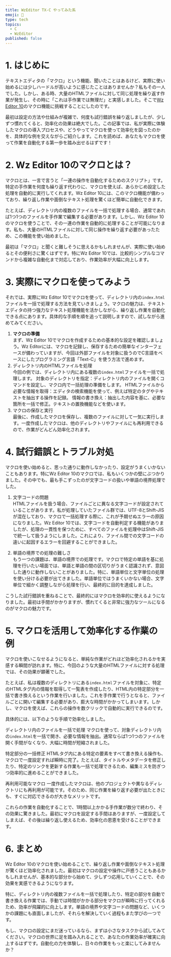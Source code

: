```yaml
---
title: WzEditor TX-C やってみた系
emoji: 🎃
type: tech
topics:
  - C
  - WzEditor
published: false
---
```


# 1. はじめに

テキストエディタの「マクロ」という機能、聞いたことはあるけど、実際に使い始めるには少しハードルが高いように感じたことはありませんか？私もその一人でした。しかし、ある時、大量のHTMLファイルに対して同じ処理を繰り返す作業が発生し、その時に「これは手作業では無理だ」と実感しました。そこで[Wz Editor 10](https://www.wzsoft.jp/wz10/)のマクロ機能に挑戦することにしたのです。

最初は設定の方法や仕組みが複雑で、何度も試行錯誤を繰り返しましたが、少しずつ慣れてくると、効率化の効果は絶大でした。この記事では、私が実際に体験したマクロの導入プロセスや、どうやってマクロを使って効率化を図ったのかを、具体的な例を交えながらご紹介します。これを読めば、あなたもマクロを使って作業を自動化する第一歩を踏み出せるはずです！

# 2. Wz Editor 10のマクロとは？

マクロとは、一言で言うと「一連の操作を自動化するためのスクリプト」です。特定の手作業を何度も繰り返す代わりに、マクロを使えば、あらかじめ設定した処理を自動的に実行してくれます。Wz Editor 10には、このマクロ機能が備わっており、繰り返し作業や面倒なテキスト処理を驚くほど簡単に自動化できます。

たとえば、ディレクトリ内の複数のファイルを一括で処理する場合、通常であれば1つ1つのファイルを手作業で編集する必要があります。しかし、Wz Editor 10のマクロを使うことで、その一連の作業を自動的に処理することが可能になります。私も、大量のHTMLファイルに対して同じ操作を繰り返す必要があったため、この機能を使い始めました。

最初は「マクロ」と聞くと難しそうに思えるかもしれませんが、実際に使い始めるとその便利さに驚くはずです。特にWz Editor 10では、比較的シンプルなコマンドから複雑な自動化まで対応しており、作業効率が大幅に向上します。

# 3. 実際にマクロを使ってみよう

それでは、実際にWz Editor 10でマクロを使って、ディレクトリ内の`index.html`ファイルを一括で処理する方法を見ていきましょう。マクロの魅力は、テキストエディタの持つ強力なテキスト処理機能を活かしながら、繰り返し作業を自動化できる点にあります。具体的な手順を順を追って説明しますので、試しながら進めてみてください。

1. **マクロの準備**<br>
まず、Wz Editor 10でマクロを作成するための基本的な設定を確認しましょう。Wz Editorには、マクロを記録し、保存するための簡単なインターフェースが備わっていますが、今回は外部ファイルを対象に扱うのでC言語をベースにしたプログラミング言語「Text-C」を使う方法で進めます。
2. ディレクトリ内のHTMLファイルを処理<br>
今回の例では、ディレクトリ内にある複数の`index.html`ファイルを一括で処理します。
対象のディレクトリを指定：ディレクトリ内のファイルを開くコマンドを設定し、マクロ内で一括処理の準備をします。
HTMLファイルから必要な情報を取得：エディタの検索機能を使って、例えば特定のタグやテキストを抽出する操作を記録。
情報の書き換え：抽出した内容を基に、必要な箇所を一括で修正。テキストの置換機能などを使います。
3. マクロの保存と実行<br>
最後に、作成したマクロを保存し、複数のファイルに対して一気に実行します。一度作成したマクロは、他のディレクトリやファイルにも再利用できるので、作業がどんどん効率化されます。

# 4. 試行錯誤とトラブル対処
マクロを使い始めると、思った通りに動作しなかったり、設定がうまくいかないこともあります。特にWz Editor 10のマクロでは、私もいくつかの壁にぶつかりました。その中でも、最も手こずったのが文字コードの扱いや単語の境界処理でした。

1. 文字コードの問題<br>
HTMLファイルを扱う場合、ファイルごとに異なる文字コードが設定されていることがあります。私が処理していたファイル群では、UTF-8とShift-JISが混在しており、マクロで一括処理する際に、これが予期せぬエラーの原因になりました。Wz Editor 10では、文字コードを自動判定する機能がありましたが、処理の一貫性を保つために、すべてのファイルを処理中はShift-JISで統一して扱うようにしました。これにより、ファイル間での文字コードの違いに起因するエラーを回避することができました。

2. 単語の境界での処理の難しさ<br>
もう一つの課題は、単語の境界での処理です。マクロで特定の単語を基に処理を行いたい場面では、単語と単語の間の区切りがうまく認識されず、意図した通りに動作しないことがありました。特に、単語単位と文字単位の処理を使い分ける必要が出てきました。単語単位ではうまくいかない場合、文字単位で細かく調整しながら処理を行い、最終的に目的を達成しました。

こうした試行錯誤を重ねることで、最終的にはマクロを効率的に使えるようになりました。最初は手間がかかりますが、慣れてくると非常に強力なツールになるのがマクロの魅力です。

# 5. マクロを活用して効率化する作業の例
マクロを使いこなせるようになると、単純な作業がどれほど効率化されるかを実感する瞬間が訪れます。特に、今回のような大量のHTMLファイルに対する処理では、その効果が顕著でした。

たとえば、私は複数のディレクトリにある`index.html`ファイルを対象に、特定のHTMLタグ内の情報を取得して一覧表を作成したり、HTML内の特定部分を一括で書き換えるという作業を行いました。これを手作業で行うとなると、ファイルごとに開いて編集する必要があり、膨大な時間がかかってしまいます。しかし、マクロを使えば、これらの操作を数クリックで自動的に実行できるのです。

具体的には、以下のような手順で効率化しました。

ディレクトリ内のファイルを一括で処理
マクロを使って、対象ディレクトリ内の`index.html`を一括で開き、必要な情報を抽出。通常ならば1つ1つのファイルを開く手間がなくなり、大幅に時間が短縮されました。

特定部分の一括修正
HTMLタグ内にある特定の要素をすべて書き換える操作も、マクロで一度設定すれば瞬時に完了。たとえば、タイトルやメタデータを修正したり、特定のリンクを更新する作業も一括で処理できるため、編集ミスを防ぎつつ効率的に進めることができました。

再利用可能なマクロ
一度作成したマクロは、他のプロジェクトや異なるディレクトリにも再利用が可能です。そのため、同じ作業を繰り返す必要が出たときにも、すぐに対応できるのが大きなメリットです。

これらの作業を自動化することで、1時間以上かかる手作業が数分で終わり、その効果に驚きました。最初にマクロを設定する手間はありますが、一度設定してしまえば、その後は繰り返し使えるため、効率化の恩恵を受けることができます。

# 6. まとめ
Wz Editor 10のマクロを使い始めることで、繰り返し作業や面倒なテキスト処理が驚くほど効率化されました。最初はマクロの設定や操作に戸惑うこともあるかもしれませんが、基本的な部分から始めて、少しずつ応用していくことで、その効果を実感できるようになります。

特に、ディレクトリ内の複数ファイルを一括で処理したり、特定の部分を自動で書き換える作業では、手動では時間がかかる部分をマクロが瞬時に行ってくれるため、効率が飛躍的に向上します。単語の境界や文字コードの問題など、いくつかの課題にも直面しましたが、それらを解決していく過程もまた学びの一つです。

もし、マクロの設定にまだ迷っているなら、まずは小さなタスクから試してみてください。マクロの世界に足を踏み入れることで、あなたの作業効率が確実に向上するはずです。自動化の力を体験し、日々の作業をもっと楽にしてみませんか？
